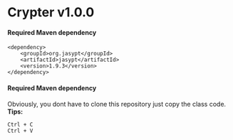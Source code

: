 # Crypter v1.0.0

#### Required Maven dependency
```
<dependency>
    <groupId>org.jasypt</groupId>
    <artifactId>jasypt</artifactId>
    <version>1.9.3</version>
</dependency>
```

#### Required Maven dependency
Obviously, you dont have to clone this repository just copy the class code. 
**Tips:**
```
Ctrl + C
Ctrl + V
``` 
